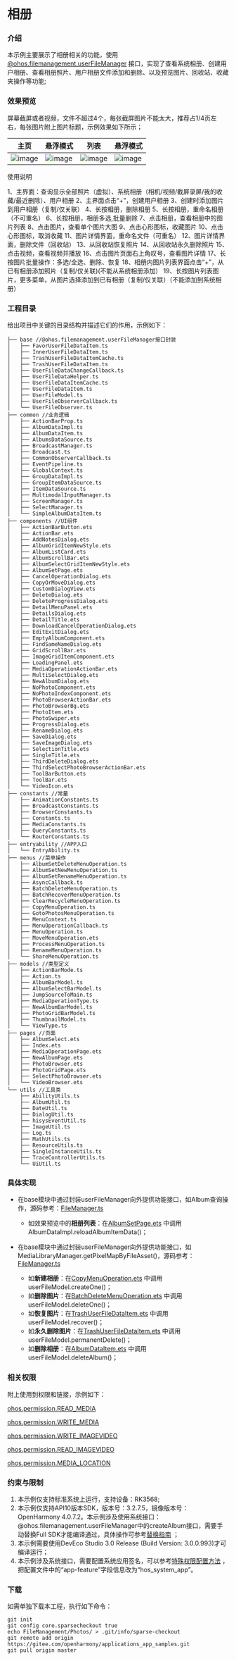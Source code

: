 # 相册

### 介绍

本示例主要展示了相册相关的功能，使用[@ohos.filemanagement.userFileManager](https://gitee.com/openharmony/docs/blob/master/zh-cn/application-dev/reference/apis/js-apis-userFileManager.md)
接口，实现了查看系统相册、创建用户相册、查看相册照片、用户相册文件添加和删除、以及预览图片、回收站、收藏夹操作等功能;

### 效果预览

屏幕截屏或者视频，文件不超过4个，每张截屏图片不能太大，推荐占1/4页左右，每张图片附上图片标题，示例效果如下所示；

|主页|悬浮模式|列表|悬浮模式|
|--------------------------------|--------------------------------|--------------------------------|--------------------------------|
|![image](code/BasicFeature/FileManagement/Photos/screenshots/main.jpeg)|![image](code/BasicFeature/FileManagement/Photos/screenshots/photos.jpeg)|![image](code/BasicFeature/FileManagement/FileManager/Photos/screenshots/detail.jpeg)|![image](code/BasicFeature/FileManagement/FileManager/Photos/screenshots/selector.jpeg)|

使用说明

1、主界面：查询显示全部照片（虚拟）、系统相册（相机/视频/截屏录屏/我的收藏/最近删除）、用户相册
2、主界面点击“+”，创建用户相册
3、创建时添加图片到用户相册（复制/仅关联）
4、长按相册，删除相册
5、长按相册，重命名相册（不可重名）
6、长按相册，相册多选,批量删除
7、点击相册，查看相册中的图片列表
8、点击图片，查看单个图片大图
9、点击心形图标，收藏图片
10、点击心形图标，取消收藏
11、图片详情界面，重命名文件（可重名）
12、图片详情界面，删除文件（回收站）
13、从回收站恢复照片
14、从回收站永久删除照片
15、点击视频，查看视频并播放
16、点击图片页面右上角叹号，查看图片详情
17、长按图片批量操作：多选/全选、删除、恢复
18、相册内图片列表界面点击“+”，从已有相册添加照片（复制/仅关联)(不能从系统相册添加）
19、长按图片列表图片，更多菜单，从图片选择添加到已有相册（复制/仅关联）（不能添加到系统相册）

### 工程目录

给出项目中关键的目录结构并描述它们的作用，示例如下：

```
├── base //@ohos.filemanagement.userFileManager接口封装
│   ├── FavorUserFileDataItem.ts
│   ├── InnerUserFileDataItem.ts
│   ├── TrashUserFileDataItemCache.ts
│   ├── TrashUserFileDataItem.ts
│   ├── UserFileDataChangeCallback.ts
│   ├── UserFileDataHelper.ts
│   ├── UserFileDataItemCache.ts
│   ├── UserFileDataItem.ts
│   ├── UserFileModel.ts
│   ├── UserFileObserverCallback.ts
│   └── UserFileObserver.ts
├── common //业务逻辑
│   ├── ActionBarProp.ts
│   ├── AlbumDataImpl.ts
│   ├── AlbumDataItem.ts
│   ├── AlbumsDataSource.ts
│   ├── BroadcastManager.ts
│   ├── Broadcast.ts
│   ├── CommonObserverCallback.ts
│   ├── EventPipeline.ts
│   ├── GlobalContext.ts
│   ├── GroupDataImpl.ts
│   ├── GroupItemDataSource.ts
│   ├── ItemDataSource.ts
│   ├── MultimodalInputManager.ts
│   ├── ScreenManager.ts
│   ├── SelectManager.ts
│   └── SimpleAlbumDataItem.ts
├── components //UI组件
│   ├── ActionBarButton.ets
│   ├── ActionBar.ets
│   ├── AddNotesDialog.ets
│   ├── AlbumGridItemNewStyle.ets
│   ├── AlbumListCard.ets
│   ├── AlbumScrollBar.ets
│   ├── AlbumSelectGridItemNewStyle.ets
│   ├── AlbumSetPage.ets
│   ├── CancelOperationDialog.ets
│   ├── CopyOrMoveDialog.ets
│   ├── CustomDialogView.ets
│   ├── DeleteDialog.ets
│   ├── DeleteProgressDialog.ets
│   ├── DetailMenuPanel.ets
│   ├── DetailsDialog.ets
│   ├── DetailTitle.ets
│   ├── DownloadCancelOperationDialog.ets
│   ├── EditExitDialog.ets
│   ├── EmptyAlbumComponent.ets
│   ├── FindSameNameDialog.ets
│   ├── GridScrollBar.ets
│   ├── ImageGridItemComponent.ets
│   ├── LoadingPanel.ets
│   ├── MediaOperationActionBar.ets
│   ├── MultiSelectDialog.ets
│   ├── NewAlbumDialog.ets
│   ├── NoPhotoComponent.ets
│   ├── NoPhotoIndexComponent.ets
│   ├── PhotoBrowserActionBar.ets
│   ├── PhotoBrowserBg.ets
│   ├── PhotoItem.ets
│   ├── PhotoSwiper.ets
│   ├── ProgressDialog.ets
│   ├── RenameDialog.ets
│   ├── SaveDialog.ets
│   ├── SaveImageDialog.ets
│   ├── SelectionTitle.ets
│   ├── SingleTitle.ets
│   ├── ThirdDeleteDialog.ets
│   ├── ThirdSelectPhotoBrowserActionBar.ets
│   ├── ToolBarButton.ets
│   ├── ToolBar.ets
│   └── VideoIcon.ets
├── constants //常量
│   ├── AnimationConstants.ts
│   ├── BroadcastConstants.ts
│   ├── BrowserConstants.ts
│   ├── Constants.ts
│   ├── MediaConstants.ts
│   ├── QueryConstants.ts
│   └── RouterConstants.ts
├── entryability //APP入口
│   └── EntryAbility.ts
├── menus //菜单操作
│   ├── AlbumSetDeleteMenuOperation.ts
│   ├── AlbumSetNewMenuOperation.ts
│   ├── AlbumSetRenameMenuOperation.ts
│   ├── AsyncCallback.ts
│   ├── BatchDeleteMenuOperation.ts
│   ├── BatchRecoverMenuOperation.ts
│   ├── ClearRecycleMenuOperation.ts
│   ├── CopyMenuOperation.ts
│   ├── GotoPhotosMenuOperation.ts
│   ├── MenuContext.ts
│   ├── MenuOperationCallback.ts
│   ├── MenuOperation.ts
│   ├── MoveMenuOperation.ets
│   ├── ProcessMenuOperation.ts
│   ├── RenameMenuOperation.ts
│   └── ShareMenuOperation.ts
├── models //类型定义
│   ├── ActionBarMode.ts
│   ├── Action.ts
│   ├── AlbumBarModel.ts
│   ├── AlbumSelectBarModel.ts
│   ├── JumpSourceToMain.ts
│   ├── MediaOperationType.ts
│   ├── NewAlbumBarModel.ts
│   ├── PhotoGridBarModel.ts
│   ├── ThumbnailModel.ts
│   └── ViewType.ts
├── pages //页面
│   ├── AlbumSelect.ets
│   ├── Index.ets
│   ├── MediaOperationPage.ets
│   ├── NewAlbumPage.ets
│   ├── PhotoBrowser.ets
│   ├── PhotoGridPage.ets
│   ├── SelectPhotoBrowser.ets
│   └── VideoBrowser.ets
└── utils //工具类
    ├── AbilityUtils.ts
    ├── AlbumUtil.ts
    ├── DateUtil.ts
    ├── DialogUtil.ts
    ├── hisysEventUtil.ts
    ├── ImageUtil.ts
    ├── Log.ts
    ├── MathUtils.ts
    ├── ResourceUtils.ts
    ├── SingleInstanceUtils.ts
    ├── TraceControllerUtils.ts
    └── UiUtil.ts
```

### 具体实现
* 在base模块中通过封装userFileManager向外提供功能接口，如Album查询操作，源码参考：[FileManager.ts](code/BasicFeature/FileManagement/Photos/entry/src/main/ets/common/AlbumDataImpl.ts)
    * 如效果预览中的**相册列表**：在[AlbumSetPage.ets](code/BasicFeature/FileManagement/Photos/entry/src/main/ets/components/AlbumSetPage.ets)
      中调用AlbumDataImpl.reloadAlbumItemData()；

* 在base模块中通过封装userFileManager向外提供功能接口，如MediaLibraryManager.getPixelMapByFileAsset()，源码参考：[FileManager.ts](code/BasicFeature/FileManagement/Photos/entry/src/main/ets/base/UserFileModel.ts)
    * 如**新建相册**：在[CopyMenuOperation.ets](code/BasicFeature/FileManagement/Photos/entry/src/main/ets/menus/CopyMenuOperation.ets)
      中调用userFileModel.createOne()；
    * 如**删除图片**：在[BatchDeleteMenuOperation.ets](code/BasicFeature/FileManagement/Photos/entry/src/main/ets/menus/BatchDeleteMenuOperation.ets)
      中调用userFileModel.deleteOne()；
    * 如**恢复图片**：在[TrashUserFileDataItem.ets](code/BasicFeature/FileManagement/Photos/entry/src/main/ets/base/TrashUserFileDataItem.ets)
      中调用userFileModel.recover()；
    * 如**永久删除图片**：在[TrashUserFileDataItem.ets](code/BasicFeature/FileManagement/Photos/entry/src/main/ets/menus/TrashUserFileDataItem.ets)
      中调用userFileModel.permanentDelete()；
    * 如**删除相册**：在[AlbumDataItem.ets](code/BasicFeature/FileManagement/Photos/entry/src/main/ets/common/AlbumDataItem.ets)
      中调用userFileModel.deleteAlbum()；
### 相关权限

附上使用到权限和链接，示例如下：

[ohos.permission.READ_MEDIA](https://gitee.com/openharmony/docs/blob/master/zh-cn/application-dev/security/permission-list.md)

[ohos.permission.WRITE_MEDIA](https://gitee.com/openharmony/docs/blob/master/zh-cn/application-dev/security/permission-list.md)

[ohos.permission.WRITE_IMAGEVIDEO](https://gitee.com/openharmony/docs/blob/master/zh-cn/application-dev/security/permission-list.md)

[ohos.permission.READ_IMAGEVIDEO](https://gitee.com/openharmony/docs/blob/master/zh-cn/application-dev/security/permission-list.md)

[ohos.permission.MEDIA_LOCATION](https://gitee.com/openharmony/docs/blob/master/zh-cn/application-dev/security/permission-list.md)

### 约束与限制

1. 本示例仅支持标准系统上运行，支持设备：RK3568;
2. 本示例仅支持API10版本SDK，版本号：3.2.7.5，镜像版本号：OpenHarmony 4.0.7.2。本示例涉及使用系统接口：@ohos.filemanagement.userFileManager中的createAlbum接口，需要手动替换Full SDK才能编译通过，具体操作可参考[替换指南](https://docs.openharmony.cn/pages/v3.2/zh-cn/application-dev/quick-start/full-sdk-switch-guide.md/) ；
3. 本示例需要使用DevEco Studio 3.0 Release (Build Version: 3.0.0.993)才可编译运行；
4. 本示例涉及系统接口，需要配置系统应用签名，可以参考[特殊权限配置方法](https://docs.openharmony.cn/pages/v3.2Beta/zh-cn/application-dev/security/hapsigntool-overview.md/) ，把配置文件中的“app-feature”字段信息改为“hos_system_app”。

### 下载

如需单独下载本工程，执行如下命令：

```
git init
git config core.sparsecheckout true
echo FileManagement/Photos/ > .git/info/sparse-checkout
git remote add origin https://gitee.com/openharmony/applications_app_samples.git
git pull origin master
```